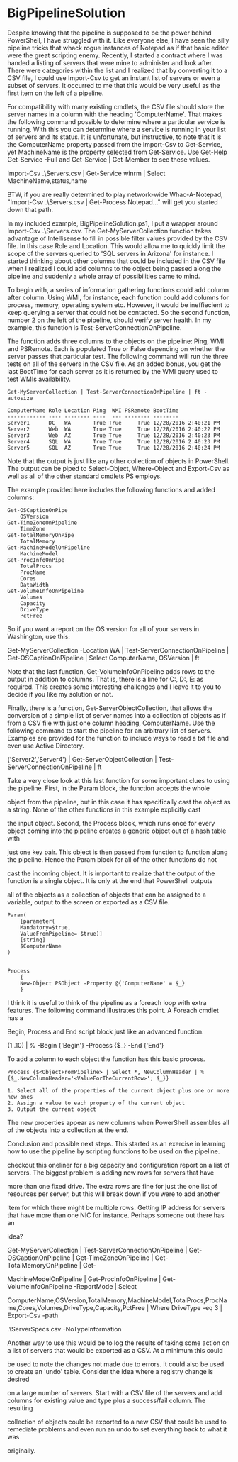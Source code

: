 # BigPipelineSolution

Despite knowing that the pipeline is supposed to be the power behind PowerShell, I have struggled with it. Like everyone else, I have seen the silly pipeline tricks that whack rogue instances of Notepad as if that basic editor were the great scripting enemy. Recently, I started a contract where I was handed a listing of servers that were mine to administer and look after. There were categories within the list and I realized that by converting it to a CSV file, I could use Import-Csv to get an instant list of servers or even a subset of servers. It occurred to me that this would be very useful as the first item on the left of a pipeline.

For compatibility with many existing cmdlets, the CSV file should store the server names in a column with the heading 'ComputerName'. That makes the following command possible to determine where a particular service is running. With this you can determine where a service is running in your list of servers and its status. It is unfortunate, but instructive, to note that it is the ComputerName property passed from the Import-Csv to Get-Service, yet MachineName is the property selected from Get-Service. Use Get-Help Get-Service -Full and Get-Service | Get-Member to see these values.

 Import-Csv .\Servers.csv | Get-Service winrm | Select MachineName,status,name

BTW, if you are really determined to play network-wide Whac-A-Notepad, "Import-Csv .\Servers.csv | Get-Process Notepad..." will get you started down that path.

In my included example, BigPipelineSolution.ps1, I put a wrapper around Import-Csv .\Servers.csv. The Get-MyServerCollection function takes advantage of Intellisense to fill in possible filter values provided by the CSV file. In this case Role and Location. This would allow me to quickly limit the scope of the servers queried to 'SQL servers in Arizona' for instance. I started thinking about other columns that could be included in the CSV file when I realized I could add columns to the object being passed along the pipeline and suddenly a whole array of possibilities came to mind. 

To begin with, a series of information gathering functions could add column after column. Using WMI, for instance, each function could add columns for process, memory, operating system etc. However, it would be ineffiecient to keep querying a server that could not be contacted. So the second function, number 2 on the left of the pipeline, should verify server health. In my example, this function is Test-ServerConnectionOnPipeline.

The function adds three columns to the objects on the pipeline: Ping, WMI and PSRemote. Each is populated True or False depending on whether the server passes that particular test. The following command will run the three tests on all of the servers in the CSV file. As an added bonus, you get the last BootTime for each server as it is returned by the WMI query used to test WMIs availability.

    Get-MyServerCollection | Test-ServerConnectionOnPipeline | ft -autosize

    ComputerName Role Location Ping  WMI PSRemote BootTime             
    ------------ ---- -------- ----  --- -------- --------             
    Server1      DC   WA       True True     True 12/28/2016 2:40:21 PM
    Server2      Web  WA       True True     True 12/28/2016 2:40:22 PM
    Server3      Web  AZ       True True     True 12/28/2016 2:40:23 PM
    Server4      SQL  WA       True True     True 12/28/2016 2:40:23 PM
    Server5      SQL  AZ       True True     True 12/28/2016 2:40:24 PM

Note that the output is just like any other collection of objects in PowerShell. The output can be piped to Select-Object, Where-Object and Export-Csv as well as all of the other standard cmdlets PS employs.

The example provided here includes the following functions and added columns:

    Get-OSCaptionOnPipe
        OSVersion
    Get-TimeZoneOnPipeline
        TimeZone
    Get-TotalMemoryOnPipe
        TotalMemory
    Get-MachineModelOnPipeline
        MachineModel
    Get-ProcInfoOnPipe
        TotalProcs
        ProcName
        Cores
        DataWidth
    Get-VolumeInfoOnPipeline
        Volumes
        Capacity
        DriveType
        PctFree

So if you want a report on the OS version for all of your servers in Washington, use this:

 Get-MyServerCollection -Location WA | Test-ServerConnectionOnPipeline | Get-OSCaptionOnPipeline | Select ComputerName, OSVersion | ft

Note that the last function, Get-VolumeInfoOnPipeline adds rows to the output in addition to columns. That is, there is a line for C:, D:, E: as required. This creates some interesting challenges and I leave it to you to decide if you like my solution or not.

Finally, there is a function, Get-ServerObjectCollection, that allows the conversion of a simple list of server names into a collection of objects as if from a CSV file with just one column heading, ComputerName. Use the following command to start the pipeline for an arbitrary list of servers. Examples are provided for the function to include ways to read a txt file and even use Active Directory.

('Server2','Server4') | Get-ServerObjectCollection | Test-ServerConnectionOnPipeline | ft

Take a very close look at this last function for some important clues to using the pipeline. First, in the Param block, the function accepts the whole 

object from the pipeline, but in this case it has specifically cast the object as a string. None of the other functions in this example explicitly cast 

the input object. Second, the Process block, which runs once for every object coming into the pipeline creates a generic object out of a hash table with 

just one key pair. This object is then passed from function to function along the pipeline. Hence the Param block for all of the other functions do not 

cast the incoming object. It is important to realize that the output of the function is a single object. It is only at the end that PowerShell outputs 

all of the objects as a collection of objects that can be assigned to a variable, output to the screen or exported as a CSV file.


    Param(
        [parameter(
        Mandatory=$true,
        ValueFromPipeline= $true)]
        [string]
        $ComputerName
    )


    Process
        {
        New-Object PSObject -Property @{'ComputerName' = $_}
        }


I think it is useful to think of the pipeline as a foreach loop with extra features. The following command illustrates this point. A Foreach cmdlet has a 

Begin, Process and End script block just like an advanced function.

(1..10) | % -Begin {'Begin'} -Process {$_} -End {'End'}

To add a column to each object the function has this basic process. 

    Process {$<ObjectFromPipeline> | Select *, NewColumnHeader | %{$_.NewColumnHeader='<ValueForTheCurrentRow>'; $_}}

    1. Select all of the properties of the current object plus one or more new ones
    2. Assign a value to each property of the current object
    3. Output the current object

The new properties appear as new columns when PowerShell assembles all of the objects into a collection at the end.

Conclusion and possible next steps. This started as an exercise in learning how to use the pipeline by scripting functions to be used on the pipeline. 

checkout this oneliner for a big capacity and configuration report on a list of servers. The biggest problem is adding new rows for servers that have 

more than one fixed drive. The extra rows are fine for just the one list of resources per server, but this will break down if you were to add another 

item for which there might be multiple rows. Getting IP address for servers that have more than one NIC for instance. Perhaps someone out there has an 

idea?

Get-MyServerCollection | Test-ServerConnectionOnPipeline | Get-OSCaptionOnPipeline | Get-TimeZoneOnPipeline | Get-TotalMemoryOnPipeline | Get-

MachineModelOnPipeline | Get-ProcInfoOnPipeline | Get-VolumeInfoOnPipeline -ReportMode | Select 

ComputerName,OSVersion,TotalMemory,MachineModel,TotalProcs,ProcName,Cores,Volumes,DriveType,Capacity,PctFree | Where DriveType -eq 3 | Export-Csv -path 

.\ServerSpecs.csv -NoTypeInformation

Another way to use this would be to log the results of taking some action on a list of servers that would be exported as a CSV. At a minimum this could 

be used to note the changes not made due to errors. It could also be used to create an 'undo' table. Consider the idea where a registry change is desired 

on a large number of servers. Start with a CSV file of the servers and add columns for existing value and type plus a success/fail column. The resulting 

collection of objects could be exported to a new CSV that could be used to remediate problems and even run an undo to set everything back to what it was 

originally.

